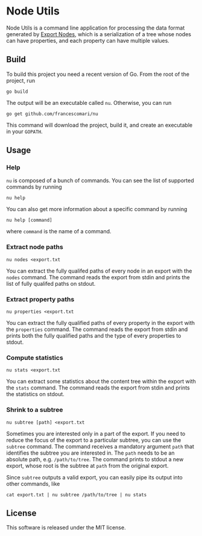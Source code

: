 # Node Utils

Node Utils is a command line application for processing the data format
generated by [Export Nodes](https://github.com/francescomari/export-nodes),
which is a serialization of a tree whose nodes can have properties, and each
property can have multiple values.

## Build

To build this project you need a recent version of Go. From the root of the
project, run

    go build

The output will be an executable called `nu`. Otherwise, you can run

    go get github.com/francescomari/nu

This command will download the project, build it, and create an executable in
your `GOPATH`.

## Usage

### Help

`nu` is composed of a bunch of commands. You can see the list of supported
commands by running

    nu help

You can also get more information about a specific command by running

    nu help [command]

where `command` is the name of a command.

### Extract node paths

    nu nodes <export.txt

You can extract the fully qualifed paths of every node in an export with the
`nodes` command. The command reads the export from stdin and prints the list of
fully qualifed paths on stdout.

### Extract property paths

    nu properties <export.txt

You can extract the fully qualified paths of every property in the export with
the `properties` command. The command reads the export from stdin and prints
both the fully qualified paths and the type of every properties to stdout.

### Compute statistics

    nu stats <export.txt

You can extract some statistics about the content tree within the export with
the `stats` command. The command reads the export from stdin and prints the
statistics on stdout.

### Shrink to a subtree

    nu subtree [path] <export.txt

Sometimes you are interested only in a part of the export. If you need to reduce
the focus of the export to a particular subtree, you can use the `subtree`
command. The command receives a mandatory argument `path` that identifies the
subtree you are interested in. The `path` needs to be an absolute path, e.g.
`/path/to/tree`. The command prints to stdout a new export, whose root is the
subtree at `path` from the original export.

Since `subtree` outputs a valid export, you can easily pipe its output into
other commands, like

    cat export.txt | nu subtree /path/to/tree | nu stats

## License

This software is released under the MIT license.